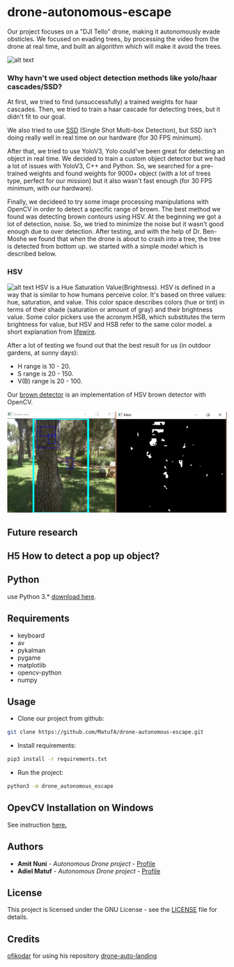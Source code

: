# drone-autonomous-escape
Our project focuses on a "DJI Tello" drone, making it autonomously evade obsticles.
We focused on evading trees, by processing the video from the drone at real time, and built an algorithm which will make it avoid the trees.

![alt text](https://forum44.djicdn.com/data/attachment/forum/201801/08/021138qlwja5t5mtbhhu2a.jpg)

### Why havn't we used object detection methods like yolo/haar cascades/SSD?
At first, we tried to find (unsuccessfully) a trained weights for haar cascades.
Then, we tried to train a haar cascade for detecting trees, but it didn't fit to our goal.

We also tried to use [SSD](https://arxiv.org/abs/1512.02325)
 (Single Shot Multi-box Detection), but SSD isn't doing really well in real time on our hardware (for 30 FPS minimum).

After that, we tried to use YoloV3, Yolo could've been great for detecting an object in real time. 
We decided to train a custom object detector but we had a lot of issues with YoloV3, C++ and Python.
So, we searched for a pre-trained weights and found weights for 9000+ object (with a lot of trees type, perfect for our mission) 
but it also wasn't fast enough (for 30 FPS minimum, with our hardware).


Finally, we decideed to try some image processing manipulations with OpenCV in order to detect a specific range of brown.
The best method we found was detecting brown contours using HSV.
At the beginning we got a lot of detection, noise. So, we tried to minimize the noise but it wasn't good enough due to over detection.
After testing, and with the help of Dr. Ben-Moshe we found that when the drone is about to crash into a tree, the tree is 
detected from bottom up. we started with a simple model which is described below.

### HSV 
![alt text](https://upload.wikimedia.org/wikipedia/commons/3/33/HSV_color_solid_cylinder_saturation_gray.png)
HSV is a Hue Saturation Value(Brightness). HSV is defined in a way that is similar to how humans perceive color. 
It's based on three values: hue, saturation, and value. This color space describes colors (hue or tint) in terms of 
their shade (saturation or amount of gray) and their brightness value. Some color pickers use the acronym HSB, which 
substitutes the term brightness for value, but HSV and HSB refer to the same color model.
a short explanation from [lifewire](https://www.lifewire.com/what-is-hsv-in-design-1078068). 

After a lot of testing we found out that the best result for us (in outdoor gardens, at sunny days):  
* H range is 10 - 20.
* S range is 20 - 150.
* V(B) range is 20 - 100.

Our [brown detector](detect_model/brown_detection.py) is an implementation of HSV brown detector with OpenCV.

![Screenshot](Capture.PNG)


## Future research
## H5 How to detect a pop up object?


## Python
use Python 3.* [download here](https://www.python.org/downloads/).

## Requirements
* keyboard
* av
* pykalman
* pygame
* matplotlib
* opencv-python
* numpy

## Usage
* Clone our project from github:  
````bash
git clone https://github.com/MatufA/drone-autonomous-escape.git
````  
* Install requirements:
```bash
pip3 install -r requirements.txt
```
* Run the project:  
```bash
python3 -m drone_autonomous_escape
```
## OpevCV Installation on Windows
See instruction [here.](https://www.learnopencv.com/install-opencv3-on-windows/)

## Authors
* **Amit Nuni** - *Autonomous Drone project* - [Profile](https://github.com/nunii)
* **Adiel Matuf** - *Autonomous Drone project* - [Profile](https://github.com/matufa)

## License
This project is licensed under the GNU License - see the [LICENSE](LICENSE) file for details.

## Credits
[ofikodar](https://github.com/ofikodar) for using his repository [drone-auto-landing](https://github.com/ofikodar/drone-auto-landing)
